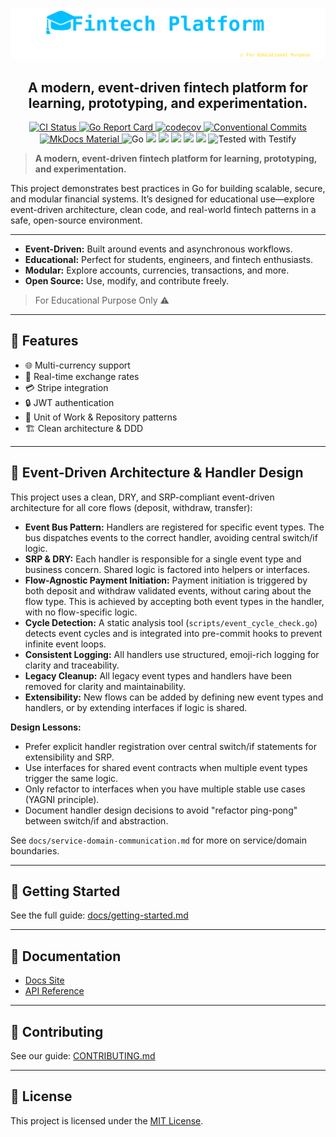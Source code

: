 
<p align="center">
  <img src="docs/assets/fintech-banner.svg" alt="Fintech Platform Banner"/>
</p>
<h2 align="center">A modern, event-driven fintech platform for learning, prototyping, and experimentation.</h2>

<p align="center">
  <a href="https://github.com/your-org/fintech/actions">
    <img src="https://img.shields.io/github/actions/workflow/status/amirasaad/fintech/build.yml?style=flat&logo=github" alt="CI Status"/>
  </a>
  <a href="https://goreportcard.com/report/github.com/amirasaad/fintech">
    <img src="https://goreportcard.com/badge/github.com/amirasaad/fintech" alt="Go Report Card"/>
  </a>
  <a href="https://codecov.io/github/amirasaad/fintech">
    <img src="https://codecov.io/github/amirasaad/fintech/graph/badge.svg?token=iuU1Fm5BwG" alt="codecov"/>
  </a>
  <a href="https://conventionalcommits.org">
    <img src="https://img.shields.io/badge/Conventional%20Commits-1.0.0-blue?style=flat&logo=git" alt="Conventional Commits"/>
  </a>
  <a href="https://squidfunk.github.io/mkdocs-material/">
    <img src="https://img.shields.io/badge/MkDocs%20Material-9.x-blueviolet?style=flat&logo=readthedocs" alt="MkDocs Material"/>
  </a>
  <img src="https://img.shields.io/badge/Go-1.22-blue?style=flat&logo=go" alt="Go"/>
  <img src="https://img.shields.io/badge/Fiber-2.x-00BFFF?style=flat&logo=fiber"/>
  <img src="https://img.shields.io/badge/GORM-ORM-ff69b4?style=flat&logo=sqlite"/>
  <img src="https://img.shields.io/badge/PostgreSQL-Database-336791?style=flat&logo=postgresql"/>
  <img src="https://img.shields.io/badge/Redis-Cache-DC382D?style=flat&logo=redis"/>
  <img src="https://img.shields.io/badge/JWT-Auth-000000?style=flat&logo=jsonwebtokens"/>
   <img src="https://img.shields.io/badge/Tested%20with-Testify-38C871?style=flat&logo=go" alt="Tested with Testify"/>

</p>

> **A modern, event-driven fintech platform for learning, prototyping, and experimentation.**

This project demonstrates best practices in Go for building scalable, secure, and modular financial systems.
It’s designed for educational use—explore event-driven architecture, clean code, and real-world fintech patterns in a safe, open-source environment.

---

- **Event-Driven:** Built around events and asynchronous workflows.
- **Educational:** Perfect for students, engineers, and fintech enthusiasts.
- **Modular:** Explore accounts, currencies, transactions, and more.
- **Open Source:** Use, modify, and contribute freely.

> For Educational Purpose Only ⚠️
---

## 🏁 Features

- 🌐 Multi-currency support
- 🔄 Real-time exchange rates
- 💳 Stripe integration
- 🔒 JWT authentication
- 🧰 Unit of Work & Repository patterns
- 🏗️ Clean architecture & DDD

---

## 🧩 Event-Driven Architecture & Handler Design

This project uses a clean, DRY, and SRP-compliant event-driven architecture for all core flows (deposit, withdraw, transfer):

- **Event Bus Pattern:** Handlers are registered for specific event types. The bus dispatches events to the correct handler, avoiding central switch/if logic.
- **SRP & DRY:** Each handler is responsible for a single event type and business concern. Shared logic is factored into helpers or interfaces.
- **Flow-Agnostic Payment Initiation:** Payment initiation is triggered by both deposit and withdraw validated events, without caring about the flow type. This is achieved by accepting both event types in the handler, with no flow-specific logic.
- **Cycle Detection:** A static analysis tool (`scripts/event_cycle_check.go`) detects event cycles and is integrated into pre-commit hooks to prevent infinite event loops.
- **Consistent Logging:** All handlers use structured, emoji-rich logging for clarity and traceability.
- **Legacy Cleanup:** All legacy event types and handlers have been removed for clarity and maintainability.
- **Extensibility:** New flows can be added by defining new event types and handlers, or by extending interfaces if logic is shared.

**Design Lessons:**
- Prefer explicit handler registration over central switch/if statements for extensibility and SRP.
- Use interfaces for shared event contracts when multiple event types trigger the same logic.
- Only refactor to interfaces when you have multiple stable use cases (YAGNI principle).
- Document handler design decisions to avoid "refactor ping-pong" between switch/if and abstraction.

See `docs/service-domain-communication.md` for more on service/domain boundaries.

---

## 🚀 Getting Started

See the full guide: [docs/getting-started.md](docs/getting-started.md)

---

## 🧭 Documentation

- [Docs Site](docs/index.md)
- [API Reference](docs/api/openapi.yaml)

---

## 🏅 Contributing

See our guide: [CONTRIBUTING.md](CONTRIBUTING.md)

---

## 📄 License

This project is licensed under the [MIT License](./LICENSE).
